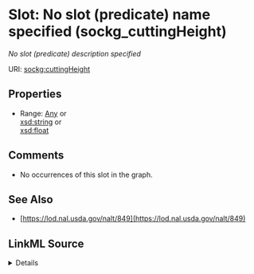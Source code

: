 

# Slot: No slot (predicate) name specified (sockg_cuttingHeight)


_No slot (predicate) description specified_







URI: [sockg:cuttingHeight](https://idir.uta.edu/sockg-ontology/docs/cuttingHeight)



<!-- no inheritance hierarchy -->








## Properties

* Range: [Any](../classes/Any.md)&nbsp;or&nbsp;<br />[xsd:string](http://www.w3.org/2001/XMLSchema#string)&nbsp;or&nbsp;<br />[xsd:float](http://www.w3.org/2001/XMLSchema#float)





## Comments

* No occurrences of this slot in the graph.

## See Also

* [https://lod.nal.usda.gov/nalt/849](https://lod.nal.usda.gov/nalt/849)



## LinkML Source

<details>

```yaml
name: sockg_cuttingHeight
description: No slot (predicate) description specified
title: No slot (predicate) name specified
comments:
- No occurrences of this slot in the graph.
from_schema: soc-kg
see_also:
- https://lod.nal.usda.gov/nalt/849
rank: 1000
domain: sockg_ResidueManagementEvent
slot_uri: sockg:cuttingHeight
alias: sockg_cuttingHeight
range: Any
any_of:
- range: string
- range: float

```
</details>